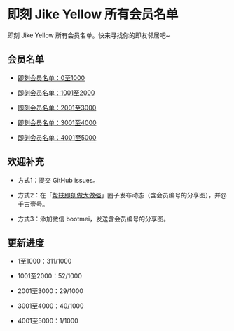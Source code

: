 # 即刻 Jike Yellow 所有会员名单

即刻 Jike Yellow 所有会员名单。快来寻找你的即友邻居吧~

## 会员名单

- [即刻会员名单：0至1000](./即刻会员名单：0至1000.md)

- [即刻会员名单：1001至2000](./即刻会员名单：1001至2000.md)

- [即刻会员名单：2001至3000](./即刻会员名单：2001至3000.md)

- [即刻会员名单：3001至4000](./即刻会员名单：3001至4000.md)

- [即刻会员名单：4001至5000](./即刻会员名单：3001至4000.md)


## 欢迎补充

- 方式1：提交 GitHub issues。

- 方式2：在「[帮扶即刻做大做强](https://web.okjike.com/topic/5665185bbab9191200b71460)」圈子发布动态（含会员编号的分享图），并@千古壹号。

- 方式3：添加微信 bootmei，发送含会员编号的分享图。


## 更新进度

- 1至1000：311/1000

- 1001至2000：52/1000

- 2001至3000：29/1000

- 3001至4000：40/1000

- 4001至5000：1/1000



